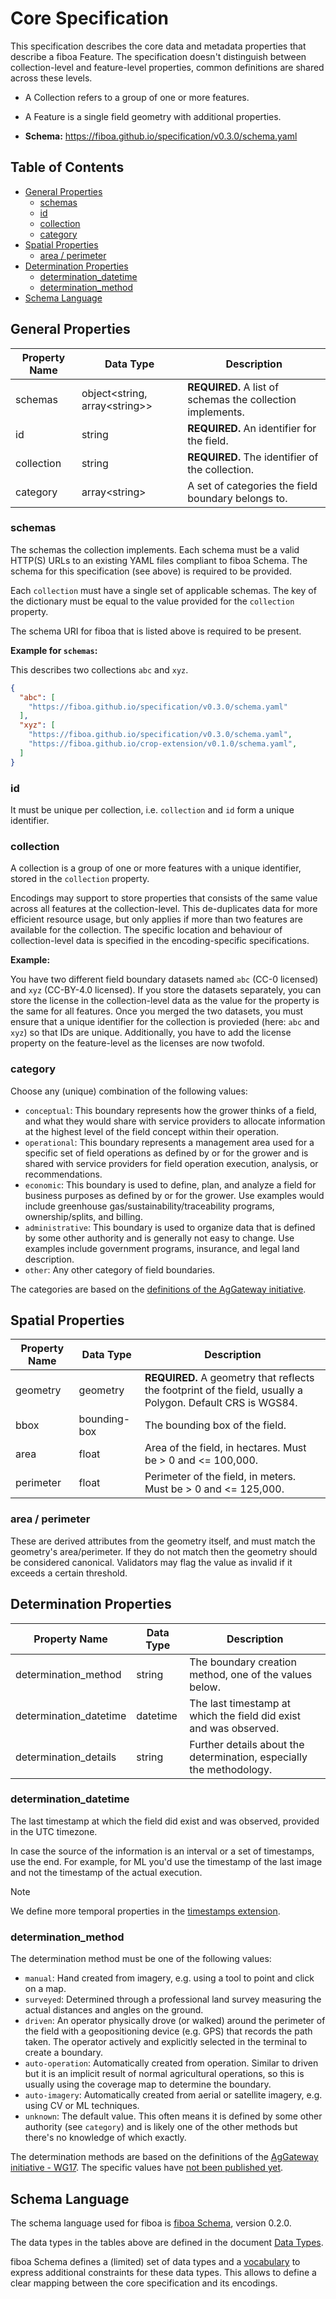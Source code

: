 # Core Specification <!-- omit in toc -->

This specification describes the core data and metadata properties that describe a fiboa Feature.
The specification doesn't distinguish between collection-level and feature-level properties,
common definitions are shared across these levels.

- A Collection refers to a group of one or more features.
- A Feature is a single field geometry with additional properties.

- **Schema:** <https://fiboa.github.io/specification/v0.3.0/schema.yaml>

## Table of Contents <!-- omit in toc -->

- [General Properties](#general-properties)
  - [schemas](#schemas)
  - [id](#id)
  - [collection](#collection)
  - [category](#category)
- [Spatial Properties](#spatial-properties)
  - [area / perimeter](#area--perimeter)
- [Determination Properties](#determination-properties)
  - [determination\_datetime](#determination_datetime)
  - [determination\_method](#determination_method)
- [Schema Language](#schema-language)

## General Properties

| Property Name | Data Type                       | Description |
| ------------- | ------------------------------- | ----------- |
| schemas       | object\<string, array\<string>> | **REQUIRED.** A list of schemas the collection implements. |
| id            | string                          | **REQUIRED.** An identifier for the field. |
| collection    | string                          | **REQUIRED.** The identifier of the collection. |
| category      | array\<string>                  | A set of categories the field boundary belongs to. |

### schemas

The schemas the collection implements.
Each schema must be a valid HTTP(S) URLs to an existing YAML files compliant to fiboa Schema.
The schema for this specification (see above) is required to be provided.

Each `collection` must have a single set of applicable schemas.
The key of the dictionary must be equal to the value provided for the `collection` property.

The schema URI for fiboa that is listed above is required to be present.

**Example for `schemas`:**

This describes two collections `abc` and `xyz`.

```json
{
  "abc": [
    "https://fiboa.github.io/specification/v0.3.0/schema.yaml"
  ],
  "xyz": [
    "https://fiboa.github.io/specification/v0.3.0/schema.yaml",
    "https://fiboa.github.io/crop-extension/v0.1.0/schema.yaml",
  ]
}
```

### id

It must be unique per collection, i.e. `collection` and `id` form a unique identifier.

### collection

A collection is a group of one or more features with a unique identifier, stored in the `collection` property.

Encodings may support to store properties that consists of the same value across all features at the collection-level.
This de-duplicates data for more efficient resource usage, but only applies if more than two features are available for the collection.
The specific location and behaviour of collection-level data is specified in the encoding-specific specifications.

**Example:**

You have two different field boundary datasets named `abc` (CC-0 licensed) and `xyz` (CC-BY-4.0 licensed).
If you store the datasets separately, you can store the license in the collection-level data
as the value for the property is the same for all features.
Once you merged the two datasets, you must ensure that a unique identifier for the collection is provieded
(here: `abc` and `xyz`) so that IDs are unique.
Additionally, you have to add the license property on the feature-level as the licenses are now twofold.

### category

Choose any (unique) combination of the following values:

- `conceptual`: This boundary represents how the grower thinks of a field, and what they would share with service
  providers to allocate information at the highest level of the field concept within their operation.
- `operational`: This boundary represents a management area used for a specific set of field operations as
  defined by or for the grower and is shared with service providers for field operation execution, analysis, or recommendations.
- `economic`: This boundary is used to define, plan, and analyze a field for business purposes as defined
  by or for the grower. Use examples would include greenhouse gas/sustainability/traceability programs, ownership/splits, and billing.
- `administrative`: This boundary is used to organize data that is defined by some other authority and is generally
  not easy to change. Use examples include government programs, insurance, and legal land description.
- `other`: Any other category of field boundaries.

The categories are based on the [definitions of the AgGateway initiative](https://aggateway.org/Portals/1010/WebSite/About%20Us/FIELD%20BOUNDARY%20FLYER%20122123.pdf?ver=2024-01-03-212959-590).

## Spatial Properties

| Property Name | Data Type    | Description |
| ------------- | ------------ | ----------- |
| geometry      | geometry     | **REQUIRED.** A geometry that reflects the footprint of the field, usually a Polygon. Default CRS is WGS84. |
| bbox          | bounding-box | The bounding box of the field. |
| area          | float        | Area of the field, in hectares. Must be > 0 and <= 100,000. |
| perimeter     | float        | Perimeter of the field, in meters. Must be > 0 and <= 125,000. |

### area / perimeter

These are derived attributes from the geometry itself,
and must match the geometry's area/perimeter. If they do not match then the
geometry should be considered canonical.
Validators may flag the value as invalid if it exceeds a certain threshold.

## Determination Properties

| Property Name          | Data Type | Description |
| ---------------------- | --------- | ----------- |
| determination_method   | string    | The boundary creation method, one of the values below. |
| determination_datetime | datetime  | The last timestamp at which the field did exist and was observed. |
| determination_details  | string    | Further details about the determination, especially the methodology. |

### determination_datetime

The last timestamp at which the field did exist and was observed, provided in the UTC timezone.

In case the source of the information is an interval or a set of timestamps, use the end.
For example, for ML you'd use the timestamp of the last image and not the
timestamp of the actual execution.

> [!NOTE]  
> We define more temporal properties in the
> [timestamps extension](https://github.com/fiboa/timestamps).

### determination_method

The determination method must be one of the following values:

- `manual`: Hand created from imagery, e.g. using a tool to point and click on a map.
- `surveyed`: Determined through a professional land survey measuring the actual distances and angles on the ground.
- `driven`: An operator physically drove (or walked) around the perimeter of the field with a geopositioning device (e.g. GPS) that records the path taken. The operator actively and explicitly selected in the terminal to create a boundary.
- `auto-operation`: Automatically created from operation. Similar to driven but it is an implicit result of normal agricultural operations, so this is usually using the coverage map to determine the boundary.
- `auto-imagery`: Automatically created from aerial or satellite imagery, e.g. using CV or ML techniques.
- `unknown`: The default value. This often means it is defined by some other authority (see `category`) and is likely one of the other methods but there's no knowledge of which exactly.

The determination methods are based on the definitions of the [AgGateway initiative - WG17](https://aggateway.org/).
The specific values have [not been published yet](https://github.com/fiboa/specification/issues/31).

## Schema Language

The schema language used for fiboa is [fiboa Schema](https://github.com/fiboa/schema), version 0.2.0.

The data types in the tables above are defined in the document
[Data Types](https://github.com/fiboa/schema/blob/v0.2.0/datatypes.md).

fiboa Schema defines a (limited) set of data types and a
[vocabulary](https://github.com/fiboa/schema/blob/v0.2.0/README.md#vocabulary)
to express additional constraints for these data types.
This allows to define a clear mapping between the core specification and its encodings.

